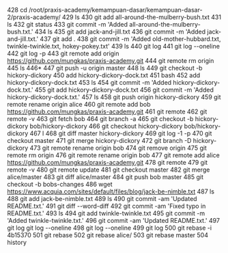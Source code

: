   428  cd /root/praxis-academy/kemampuan-dasar/kemampuan-dasar-2/praxis-academy/
  429  ls
  430  git add all-around-the-mulberry-bush.txt 
  431  ls
  432  git status
  433  git commit -m 'Added all-around-the-mulberry-bush.txt.'
  434  ls
  435  git add jack-and-jill.txt
  436  git commit -m 'Added jack-and-jill.txt.'
  437  git add .
  438  git commit -m 'Added old-mother-hubbard.txt, twinkle-twinkle.txt, hokey-pokey.txt' 
  439  ls
  440  git log
  441  git log --oneline
  442  git log -p
  443  git remote add origin https://github.com/mungkas/praxis-academy.git
  444  git remote rm origin
  445  ls
  446* 
  447  git push -u origin master
  448  ls
  449  git checkout -b hickory-dickory
  450  add hickory-dickory-dock.txt
  451  bash
  452  add hickory-dickory-dock.txt
  453  ls
  454  git commit -m 'Added hickory-dickory-dock.txt.'
  455  git add hickory-dickory-dock.txt
  456  git commit -m 'Added hickory-dickory-dock.txt.'
  457  ls
  458  git push origin hickory-dickory
  459  git remote rename origin alice
  460  git remote add bob https://github.com/mungkas/praxis-academy.git
  461  git remote
  462  git remote -v
  463  git fetch bob
  464  git branch -a
  465  git checkout -b hickory-dickory bob/hickory-dickory
  466  git checkout hickory-dickory bob/hickory-dickory
  467  l
  468  git diff master hickory-dickory
  469  git log -1 -p
  470  git checkout master
  471  git merge hickory-dickory
  472  git branch -D hickory-dickory
  473  git remote rename origin bob
  474  git remove origin
  475  git remote rm origin
  476  git remote rename origin bob 
  477  git remote add alice https://github.com/mungkas/praxis-academy.git
  478  git remote
  479  git remote -v
  480  git remote update
  481  git checkout master
  482  git merge alice/master 
  483  git diff alice/master 
  484  git push bob master 
  485  git checkout -b bobs-changes
  486  wget https://www.acquia.com/sites/default/files/blog/jack-be-nimble.txt
  487  ls
  488  git add jack-be-nimble.txt
  489  ls
  490  git commit -am 'Updated README.txt.'
  491  git diff --word-diff 
  492  git commit -am 'Fixed typo in README.txt.'
  493  ls
  494  git add twinkle-twinkle.txt
  495  git commit -m 'Added twinkle-twinkle.txt.'
  496  git commit -am 'Updated README.txt.'
  497  git log git log --oneline 
  498  git log --oneline 
  499  git log
  500  git rebase -i 4b15370
  501  git rebase
  502  git rebase alice/
  503  git rebase master 
  504  history

